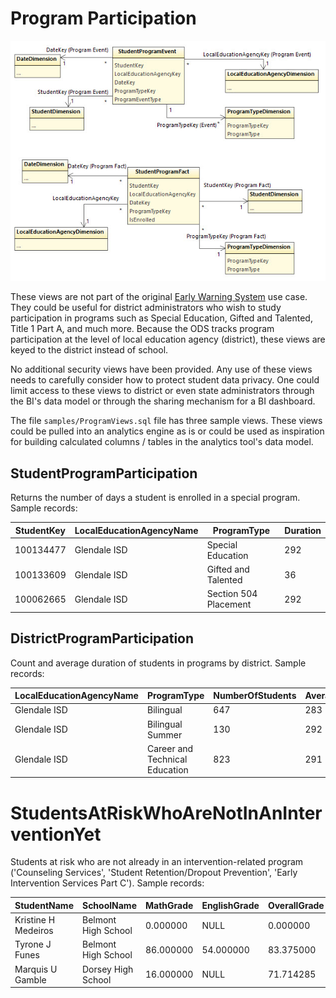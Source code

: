 # Program Participation

![Star schemes for StudentProgramEvent and StudentProgramFact](images/student-program-fact-views.jpg)

These views are not part of the original [Early Warning
System](early-warning-system.md) use case. They could be useful for district
administrators who wish to study participation in programs such as Special
Education, Gifted and Talented, Title 1 Part A, and much more. Because the ODS
tracks program participation at the level of local education agency (district),
these views are keyed to the district instead of school.

No additional security views have been provided. Any use of these views needs to
carefully consider how to protect student data privacy. One could limit access
to these views to district  or even state administrators through the BI's data
model or through the sharing mechanism for a BI dashboard.

The file `samples/ProgramViews.sql` file has three sample views. These views could be pulled into an analytics engine as is or could be used as inspiration for building calculated columns / tables in the analytics tool's data model.

## StudentProgramParticipation

Returns the number of days a student is enrolled in a special program. Sample
records:

| StudentKey | LocalEducationAgencyName | ProgramType | Duration |
| ---------- | ------------------------ | ----------- | -------- |
| 100134477 | Glendale ISD | Special Education | 292 |
| 100133609 | Glendale ISD | Gifted and Talented | 36 |
| 100062665 | Glendale ISD | Section 504 Placement | 292 |

## DistrictProgramParticipation

Count and average duration of students in programs by district. Sample records:

| LocalEducationAgencyName | ProgramType | NumberOfStudents | AverageDuration |
| ------------------------ | ----------- | ---------------- | --------------- |
| Glendale ISD | Bilingual | 647 | 283 |
| Glendale ISD | Bilingual Summer | 130 | 292 |
| Glendale ISD | Career and Technical Education | 823 | 291 |

# StudentsAtRiskWhoAreNotInAnInterventionYet

Students at risk who are not already in an intervention-related program
('Counseling Services', 'Student Retention/Dropout Prevention', 'Early
Intervention Services Part C'). Sample records:

| StudentName |SchoolName | MathGrade | EnglishGrade |OverallGrade | AttendanceRate | GradeIndicator | AttendanceIndicator | BehaviorIndicator |
| ----------- | --------- | --------- | ------------ | ----------- | -------------- | -------------- | ------------------- | ----------------- |
| Kristine H Medeiros |Belmont High School| 0.000000 | NULL | 0.000000 |1.0000000000000000000 |At risk | On track | On track |
| Tyrone J Funes |Belmont High School| 86.000000 | 54.000000 |83.375000 |0.8742857142857142857 | At risk | Early warning | On track |
| Marquis U Gamble |Dorsey High School | 16.000000 | NULL |71.714285 |0.9106145251396648044 |At risk | On track | On track |

